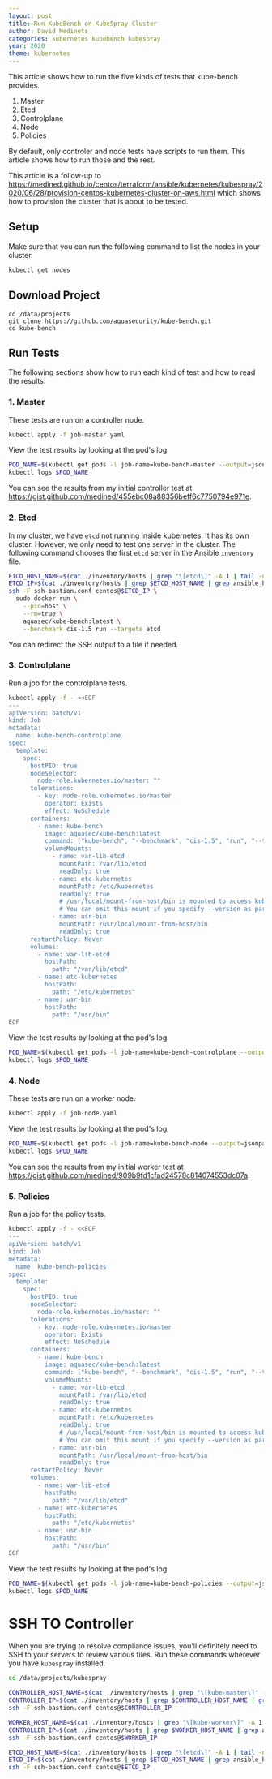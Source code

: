 ```yaml
---
layout: post
title: Run KubeBench on KubeSpray Cluster
author: David Medinets
categories: kubernetes kubebench kubespray
year: 2020
theme: kubernetes
---
```


This article shows how to run the five kinds of tests that kube-bench provides.

1. Master
2. Etcd
3. Controlplane
4. Node
5. Policies

By default, only controler and node tests have scripts to run them. This article shows how to run those and the rest.

This article is a follow-up to https://medined.github.io/centos/terraform/ansible/kubernetes/kubespray/2020/06/28/provision-centos-kubernetes-cluster-on-aws.html which shows how to provision the cluster that is about to be tested.

## Setup

Make sure that you can run the following command to list the nodes in your cluster.

```bash
kubectl get nodes
```

## Download Project

```
cd /data/projects
git clone https://github.com/aquasecurity/kube-bench.git
cd kube-bench
```

## Run Tests

The following sections show how to run each kind of test and how to read the results.

### 1. Master

These tests are run on a controller node.

```bash
kubectl apply -f job-master.yaml
```

View the test results by looking at the pod's log.

```bash
POD_NAME=$(kubectl get pods -l job-name=kube-bench-master --output=jsonpath='{.items[].metadata.name}')
kubectl logs $POD_NAME
```

You can see the results from my initial controller test at https://gist.github.com/medined/455ebc08a88356beff6c7750794e971e.

### 2. Etcd

In my cluster, we have `etcd` not running inside kubernetes. It has its own cluster. However, we only need to test one server in the cluster. The following command chooses the first `etcd` server in the Ansible `inventory` file.

```bash
ETCD_HOST_NAME=$(cat ./inventory/hosts | grep "\[etcd\]" -A 1 | tail -n 1)
ETCD_IP=$(cat ./inventory/hosts | grep $ETCD_HOST_NAME | grep ansible_host | cut -d'=' -f2)
ssh -F ssh-bastion.conf centos@$ETCD_IP \
  sudo docker run \
    --pid=host \
    --rm=true \
    aquasec/kube-bench:latest \
    --benchmark cis-1.5 run --targets etcd
```

You can redirect the SSH output to a file if needed.

### 3. Controlplane

Run a job for the controlplane tests.

```bash
kubectl apply -f - <<EOF
---
apiVersion: batch/v1
kind: Job
metadata:
  name: kube-bench-controlplane
spec:
  template:
    spec:
      hostPID: true
      nodeSelector:
        node-role.kubernetes.io/master: ""
      tolerations:
        - key: node-role.kubernetes.io/master
          operator: Exists
          effect: NoSchedule
      containers:
        - name: kube-bench
          image: aquasec/kube-bench:latest
          command: ["kube-bench", "--benchmark", "cis-1.5", "run", "--targets", "controlplane"]
          volumeMounts:
            - name: var-lib-etcd
              mountPath: /var/lib/etcd
              readOnly: true
            - name: etc-kubernetes
              mountPath: /etc/kubernetes
              readOnly: true
              # /usr/local/mount-from-host/bin is mounted to access kubectl / kubelet, for auto-detecting the Kubernetes version.
              # You can omit this mount if you specify --version as part of the command.
            - name: usr-bin
              mountPath: /usr/local/mount-from-host/bin
              readOnly: true
      restartPolicy: Never
      volumes:
        - name: var-lib-etcd
          hostPath:
            path: "/var/lib/etcd"
        - name: etc-kubernetes
          hostPath:
            path: "/etc/kubernetes"
        - name: usr-bin
          hostPath:
            path: "/usr/bin"
EOF
```

View the test results by looking at the pod's log.

```bash
POD_NAME=$(kubectl get pods -l job-name=kube-bench-controlplane --output=jsonpath='{.items[].metadata.name}')
kubectl logs $POD_NAME
```

### 4. Node

These tests are run on a worker node.

```bash
kubectl apply -f job-node.yaml
```

View the test results by looking at the pod's log.

```bash
POD_NAME=$(kubectl get pods -l job-name=kube-bench-node --output=jsonpath='{.items[].metadata.name}')
kubectl logs $POD_NAME
```

You can see the results from my initial worker test at https://gist.github.com/medined/909b9fd1cfad24578c814074553dc07a.

### 5. Policies

Run a job for the policy tests.

```bash
kubectl apply -f - <<EOF
---
apiVersion: batch/v1
kind: Job
metadata:
  name: kube-bench-policies
spec:
  template:
    spec:
      hostPID: true
      nodeSelector:
        node-role.kubernetes.io/master: ""
      tolerations:
        - key: node-role.kubernetes.io/master
          operator: Exists
          effect: NoSchedule
      containers:
        - name: kube-bench
          image: aquasec/kube-bench:latest
          command: ["kube-bench", "--benchmark", "cis-1.5", "run", "--targets", "policies"]
          volumeMounts:
            - name: var-lib-etcd
              mountPath: /var/lib/etcd
              readOnly: true
            - name: etc-kubernetes
              mountPath: /etc/kubernetes
              readOnly: true
              # /usr/local/mount-from-host/bin is mounted to access kubectl / kubelet, for auto-detecting the Kubernetes version.
              # You can omit this mount if you specify --version as part of the command.
            - name: usr-bin
              mountPath: /usr/local/mount-from-host/bin
              readOnly: true
      restartPolicy: Never
      volumes:
        - name: var-lib-etcd
          hostPath:
            path: "/var/lib/etcd"
        - name: etc-kubernetes
          hostPath:
            path: "/etc/kubernetes"
        - name: usr-bin
          hostPath:
            path: "/usr/bin"
EOF
```

View the test results by looking at the pod's log.

```bash
POD_NAME=$(kubectl get pods -l job-name=kube-bench-policies --output=jsonpath='{.items[].metadata.name}')
kubectl logs $POD_NAME
```

# SSH TO Controller

When you are trying to resolve compliance issues, you'll definitely need to SSH to your servers to review various files. Run these commands wherever you have `kubespray` installed.

```bash
cd /data/projects/kubespray

CONTROLLER_HOST_NAME=$(cat ./inventory/hosts | grep "\[kube-master\]" -A 1 | tail -n 1)
CONTROLLER_IP=$(cat ./inventory/hosts | grep $CONTROLLER_HOST_NAME | grep ansible_host | cut -d'=' -f2)
ssh -F ssh-bastion.conf centos@$CONTROLLER_IP

WORKER_HOST_NAME=$(cat ./inventory/hosts | grep "\[kube-worker\]" -A 1 | tail -n 1)
CONTROLLER_IP=$(cat ./inventory/hosts | grep $WORKER_HOST_NAME | grep ansible_host | cut -d'=' -f2)
ssh -F ssh-bastion.conf centos@$WORKER_IP

ETCD_HOST_NAME=$(cat ./inventory/hosts | grep "\[etcd\]" -A 1 | tail -n 1)
ETCD_IP=$(cat ./inventory/hosts | grep $ETCD_HOST_NAME | grep ansible_host | cut -d'=' -f2)
ssh -F ssh-bastion.conf centos@$ETCD_IP
```
